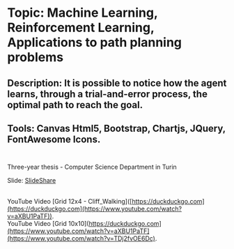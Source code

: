 # Topic: Machine Learning, Reinforcement Learning, Applications to path planning problems
## Description: It is possible to notice how the agent learns, through a trial-and-error process, the optimal path to reach the goal.
## Tools: Canvas Html5, Bootstrap, Chartjs, JQuery, FontAwesome Icons.<br><br>

Three-year thesis - Computer Science Department in Turin<br>

Slide: [SlideShare]([https://duckduckgo.com](https://www.slideshare.net/LucaMarignati/presentazione-tesi-laurea-triennale-in-informatica))

<br>YouTube Video [Grid 12x4 - Cliff_Walking]([https://duckduckgo.com](https://duckduckgo.com](https://www.youtube.com/watch?v=aXBU1PaTF)).
<br>YouTube Video [Grid 10x10](https://duckduckgo.com](https://www.youtube.com/watch?v=aXBU1PaTF](https://www.youtube.com/watch?v=TDj2fvOE6Dc).
